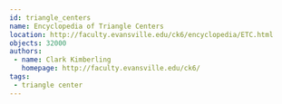 ```yaml
---
id: triangle_centers
name: Encyclopedia of Triangle Centers
location: http://faculty.evansville.edu/ck6/encyclopedia/ETC.html
objects: 32000
authors:
 - name: Clark Kimberling
   homepage: http://faculty.evansville.edu/ck6/
tags:
 - triangle center
---
```


